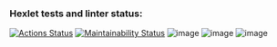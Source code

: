### Hexlet tests and linter status:

[![Actions Status](https://github.com/DmitryKr2021/frontend-project-46/workflows/hexlet-check/badge.svg)](https://github.com/DmitryKr2021/frontend-project-46/actions)
[![Maintainability Status](https://api.codeclimate.com/v1/badges/beaf1452dd486238152a/maintainability)](https://codeclimate.com/github/DmitryKr2021/frontend-project-46/maintainability)
![image](https://user-images.githubusercontent.com/79040401/232990060-9a75e912-e56d-48c3-9aa2-3c3e5cfb9d36.png)
![image](https://user-images.githubusercontent.com/79040401/232990490-e906a2e9-e2d2-4a37-bcbf-30e640792be6.png)
![image](https://user-images.githubusercontent.com/79040401/232990678-e2b652d9-82e8-4aaf-972f-c9aaa9051844.png)
